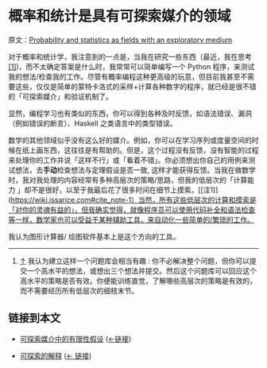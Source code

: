 # 概率和统计是具有可探索媒介的领域

原文：[Probability and statistics as fields with an exploratory medium](https://wiki.issarice.com/wiki/Probability_and_statistics_as_fields_with_an_exploratory_medium)

对于概率和统计学，我注意到的一点是，当我在研究一些东西（最近，我在思考[[1]](https://wiki.issarice.comhttps://stacky.net/wiki/index.php?title=Against_the_odds:_a_caution_to_practical_Bayesians))，而不太确定答案是什么时，我常常可以简单编写一个 Python 程序，来测试我的想法/检查我的工作。尽管有概率编程这种更高级的玩意，但目前我甚至不需要这些，仅仅是简单的蒙特卡洛式的采样+计算各种数字的程序，就已经是很不错的「可探索媒介」和验证机制了。

显然，编程学习也有类似的东西，你可以得到各种及时反馈，如语法错误、漏洞（例如错误的断言）、Haskell 之类语言中的类型错误。

数学的其他领域似乎没有这么好的媒介。例如，你可以在学习序列或度量空间的时候在纸上画东西，这往往是有帮助的。但是，这个过程没有反馈，没有智能的过程来处理你的工作并说「这样不行」或「看着不错」。你必须想出你自己的用例来测试想法，去**手动**检查想法与定理假设是否一致, 这样才能获得反馈。当我在做数学时，我对我处理的内容经常有多种高层次的策略/思路，但我的低层次的「计算能力 」却不是很好，以至于我最后花了很多时间在细节上摸索。[[注1]](https://wiki.issarice.com#cite_note-1）当然，所有这些低层次的计算和摸索是「对你的灵魂有益的」，但我确实觉得，就像程序员可以使用代码补全和语法检查等一样，数学家也可以受益于某种辅助工具，来自动化一些简单的/繁琐的工作。

我认为图形计算器/ 绘图软件基本上是这个方向的工具。

---

1. [↑](https://wiki.issarice.com#cite_ref-1) 我认为建立这样一个问题库会相当有趣 : 你不必解决整个问题，但你可以提交一个高水平的想法，或想出三个想法并提交。然后这个问题库可以回应这个高水平的策略是否有效。你便能训练直觉，了解哪些高层次的策略是有效的，而不需要经历所有低层次的细枝末节。

## 链接到本文

* [可探索媒介中的有限性假设](https://wiki.issarice.com/wiki/Finiteness_assumption_in_explorable_media) ([←链接](https://wiki.issarice.com/index.php?title=Special:WhatLinksHere&target=Finiteness+assumption+in+explorable+media))

* [可探索的解释](https://wiki.issarice.com/wiki/Explorable_explanation) ‎ ([← 链接](https://wiki.issarice.com/index.php?title=Special:WhatLinksHere&target=Explorable+explanation))